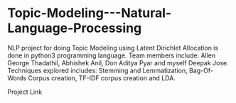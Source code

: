 # Topic-Modeling---Natural-Language-Processing
NLP project for doing Topic Modeling using Latent Dirichlet Allocation is done in python3 programming language. Team members include:  Allen George Thadathil, Abhishek Anil, Don Aditya Pyar and myself Deepak Jose. Techniques explored includes: Stemming and Lemmatization, Bag-Of-Words Corpus creation, TF-IDF corpus creation and LDA.

Project Link
